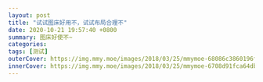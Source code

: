 ```yaml
---
layout: post
title: "试试图床好用不，试试布局合理不"
date: 2020-10-21 19:57:40 +0800
summary: 图床好使不~
categories: 
tags: [测试]
outerCover: https://img.mmy.moe/images/2018/03/25/mmymoe-68086c3860196f65900c.md.jpg
innerCover: https://img.mmy.moe/images/2018/03/25/mmymoe-6708d91fca64db4f3fd1.jpg
---
```

